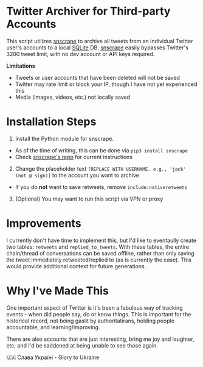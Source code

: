 # Twitter Archiver for Third-party Accounts
This script utilizes [snscrape](https://github.com/JustAnotherArchivist/snscrape) to archive all tweets from an individual Twitter user's accounts to a local [SQLite](https://www.sqlite.org/index.html) DB. [snscrape](https://github.com/JustAnotherArchivist/snscrape) easily bypasses Twitter's 3200 tweet limit, with no dev account or API keys required. 

**Limitations**
* Tweets or user accounts that have been deleted will not be saved
* Twitter may rate limit or block your IP, though I have not yet experienced this
* Media (images, videos, etc.) not locally saved


# Installation Steps
1. Install the Python module for snscrape. 
  - As of the time of writing, this can be done via `pip3 install snscrape`
  - Check [snscrape's repo](https://github.com/JustAnotherArchivist/snscrape) for current instructions
2. Change the placeholder text `[REPLACE WITH USERNAME. e.g., 'jack' (not @ sign)]` to the account you want to archive
  - If you do **not** want to save retweets, remove `include:nativeretweets`
3. (Optional) You may want to run this script via VPN or proxy 


# Improvements
I currently don't have time to implement this, but I'd like to eventaully create two tables: `retweets` and `replied_to_tweets`. With these tables, the entire chain/thread of conversations can be saved offline, rather than only saving the tweet immediately retweeted/replied to (as is currently the case). This would provide additional context for future generations.

# Why I've Made This
One important aspect of Twitter is it's been a fabulous way of tracking events - when did people say, do or know things. This is important for the historical record, not being gaslit by authoritatirans, holding people accountable, and learning/improving. 

There are also accounts that are just interesting, bring me joy and laughter, etc; and I'd be saddened at being unable to see those again.  


🇺🇦 Слава Україні - Glory to Ukraine
